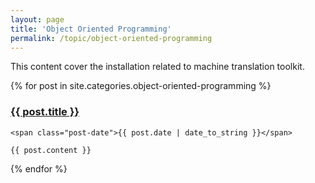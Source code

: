 ```yaml
---
layout: page
title: 'Object Oriented Programming'
permalink: /topic/object-oriented-programming
---
```


This content cover the installation related to machine translation toolkit.
<div class="posts">
  {% for post in site.categories.object-oriented-programming %}
  <div class="post">
    <h3 class="post-title">
      <a href="{{ post.url | absolute_url }}">
        {{ post.title }}
      </a>
    </h3>

    <span class="post-date">{{ post.date | date_to_string }}</span>

    {{ post.content }}
  </div>
  {% endfor %}
</div>
